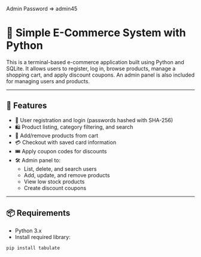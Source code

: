 Admin Password => admin45
# 🛒 Simple E-Commerce System with Python

This is a terminal-based e-commerce application built using Python and SQLite. It allows users to register, log in, browse products, manage a shopping cart, and apply discount coupons. An admin panel is also included for managing users and products.

---

## 🚀 Features

- 🔐 User registration and login (passwords hashed with SHA-256)
- 🛍️ Product listing, category filtering, and search
- 🧺 Add/remove products from cart
- 💳 Checkout with saved card information
- 🎟️ Apply coupon codes for discounts
- 🛠️ Admin panel to:
  - List, delete, and search users
  - Add, update, and remove products
  - View low stock products
  - Create discount coupons

---

## 📦 Requirements

- Python 3.x  
- Install required library:
```bash
pip install tabulate

